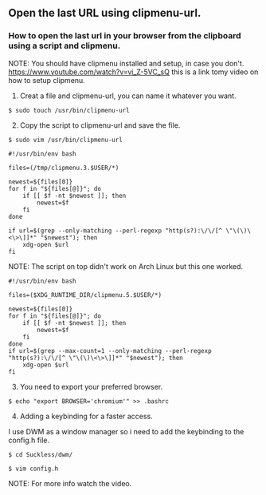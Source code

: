 ## Open the last URL using clipmenu-url.
### How to open the last url in your browser from the clipboard using a script and clipmenu.

NOTE: You should have clipmenu installed and setup, in case you don't.
https://www.youtube.com/watch?v=vi_Z-5VC_sQ this is a link tomy video on how to setup clipmenu.

1. Creat a file and clipmenu-url, you can name it whatever you want.

`$ sudo touch /usr/bin/clipmenu-url`

2. Copy the script to clipmenu-url and save the file.

`$ sudo vim /usr/bin/clipmenu-url`

	#!/usr/bin/env bash

	files=(/tmp/clipmenu.3.$USER/*)

	newest=${files[0]}
	for f in "${files[@]}"; do
		if [[ $f -nt $newest ]]; then
  			newest=$f
		fi
	done

	if url=$(grep --only-matching --perl-regexp "http(s?):\/\/[^ \"\(\)\<\>\]]*" "$newest"); then
		xdg-open $url
	fi

NOTE: The script on top didn't work on Arch Linux but this one worked.

	#!/usr/bin/env bash

	files=($XDG_RUNTIME_DIR/clipmenu.5.$USER/*)

	newest=${files[0]}
	for f in "${files[@]}"; do
		if [[ $f -nt $newest ]]; then
			newest=$f
		fi
	done
	if url=$(grep --max-count=1 --only-matching --perl-regexp "http(s?):\/\/[^ \"\(\)\<\>\]]*" "$newest"); then
		xdg-open $url
	fi

3. You need to export your preferred browser.

`$ echo "export BROWSER='chromium'" >> .bashrc`

4. Adding a keybinding for a faster access.

I use DWM as a window manager so i need to add the keybinding to the config.h file.

`$ cd Suckless/dwm/`

`$ vim config.h`

NOTE: For more info watch the video.
